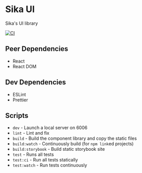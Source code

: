 # Sika UI

Sika's UI library

[![CI](https://github.com/sikaeducation/ui/actions/workflows/main.yml/badge.svg)](https://github.com/sikaeducation/ui/actions/workflows/main.yml)

## Peer Dependencies

- React
- React DOM

## Dev Dependencies

- ESLint
- Prettier

## Scripts

- `dev` - Launch a local server on 6006
- `lint` - Lint and fix
- `build` - Build the component library and copy the static files
- `build:watch` - Continuously build (for `npm link`ed projects)
- `build:storybook` - Build static storybook site
- `test` - Runs all tests
- `test:ci` - Run all tests statically
- `test:watch` - Run tests continuously
